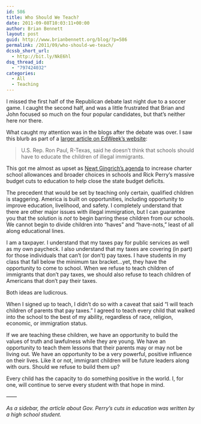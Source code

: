```yaml
---
id: 586
title: Who Should We Teach?
date: 2011-09-08T10:03:11+00:00
author: Brian Bennett
layout: post
guid: http://www.brianbennett.org/blog/?p=586
permalink: /2011/09/who-should-we-teach/
dcssb_short_url:
  - http://bit.ly/NkE6hl
dsq_thread_id:
  - "797424032"
categories:
  - All
  - Teaching
---
```

I missed the first half of the Republican debate last night due to a soccer game. I caught the second half, and was a little frustrated that Brian and John focused so much on the four popular candidates, but that&#8217;s neither here nor there.

What caught my attention was in the blogs after the debate was over. I saw this blurb as part of a [larger article on EdWeek&#8217;s website](http://blogs.edweek.org/edweek/campaign-k-12/2011/09/perry_defends_ed_record_gingri.html):

> U.S. Rep. Ron Paul, R-Texas, said he doesn&#8217;t think that schools should have to educate the children of illegal immigrants.

This got me almost as upset as [Newt Gingrich&#8217;s agenda](http://www.ontheissues.org/2012/Newt_Gingrich_Education.htm) to increase charter school allowances and broader choices in schools and Rick Perry&#8217;s massive budget cuts to education to help close the state budget deficits.

The precedent that would be set by teaching only certain, qualified children is staggering. America is built on opportunities, including opportunity to improve education, livelihood, and safety. I completely understand that there are other major issues with illegal immigration, but I can guarantee you that the solution is _not_ to begin barring these children from our schools. We cannot begin to divide children into &#8220;haves&#8221; and &#8220;have-nots,&#8221; least of all along educational lines.

I am a taxpayer. I understand that my taxes pay for public services as well as my own paycheck. I also understand that my taxes are covering (in part) for those individuals that can&#8217;t (or don&#8217;t) pay taxes. I have students in my class that fall below the minimum tax bracket&#8230;yet, they have the opportunity to come to school. When we refuse to teach children of immigrants that don&#8217;t pay taxes, we should also refuse to teach children of Americans that don&#8217;t pay their taxes.

Both ideas are ludicrous.

When I signed up to teach, I didn&#8217;t do so with a caveat that said &#8220;I will teach children of parents that pay taxes.&#8221; I agreed to teach every child that walked into the school to the best of my ability, regardless of race, religion, economic, or immigration status.

If we are teaching these children, we have an opportunity to build the values of truth and lawfulness while they are young. We have an opportunity to teach them lessons that their parents may or may not be living out. We have an opportunity to be a very powerful, positive influence on their lives. Like it or not, immigrant children will be future leaders along with ours. Should we refuse to build them up?

Every child has the capacity to do something positive in the world. I, for one, will continue to serve every student with that hope in mind.

&#8212;&#8212;

_As a sidebar, the article about Gov. Perry&#8217;s cuts in education was written by a high school student._